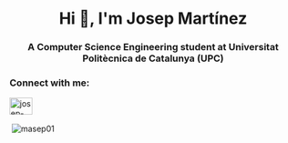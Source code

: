 <h1 align="center">Hi 👋, I'm Josep Martínez</h1>
<h3 align="center">A Computer Science Engineering student at Universitat Politècnica de Catalunya (UPC)</h3>

<h3 align="left">Connect with me:</h3>
<p align="left">
<a href="https://linkedin.com/in/josep-martinez-garcia" target="blank"><img align="center" src="https://raw.githubusercontent.com/rahuldkjain/github-profile-readme-generator/master/src/images/icons/Social/linked-in-alt.svg" alt="josep-martinez-garcia" height="30" width="40" /></a>
</p>

<p>&nbsp;<img align="center" src="https://github-readme-stats.vercel.app/api?username=masep01&show_icons=true&locale=en" alt="masep01" /></p>
